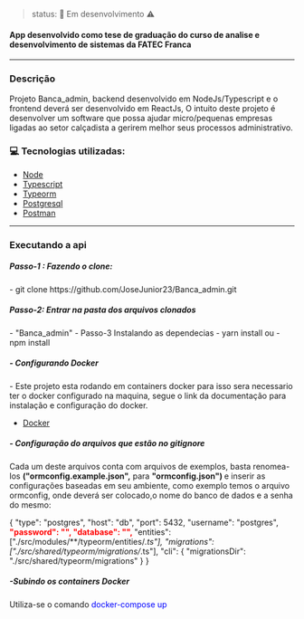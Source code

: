 > status: 🚧 Em desenvolvimento ⚠️

 #### App desenvolvido como tese de graduação do curso de analise e desenvolvimento de sistemas da FATEC Franca
---
### Descrição
  Projeto Banca_admin, backend desenvolvido em NodeJs/Typescript e o frontend deverá ser desenvolvido em ReactJs, O intuito deste projeto é desenvolver um software que possa ajudar micro/pequenas empresas ligadas ao setor calçadista a gerirem melhor  seus processos administrativo.


### 💻 Tecnologias utilizadas:
 - [Node](https://nodejs.org/en/docs/)
 - [Typescript](https://www.typescriptlang.org/)
 - [Typeorm](https://typeorm.io/#/)
 - [Postgresql](https://www.postgresql.org/)
 - [Postman](https://www.postman.com/)
---

### Executando a api
<h5>Passo-1 : Fazendo o clone:</h5>
- git clone https://github.com/JoseJunior23/Banca_admin.git

<h5> Passo-2: Entrar na pasta dos arquivos clonados </h5>
 - "Banca_admin"
- Passo-3  Instalando as dependecias
 - yarn install
ou
 - npm install
<h5>- Configurando Docker </h5>
 - Este projeto esta rodando em containers docker para isso sera necessario ter o docker configurado na maquina, segue o link da documentação para instalação e configuração do docker.

  - [Docker](https://docs.docker.com/get-docker/)

<h5>- Configuração do arquivos que estão no gitignore </h5>
Cada um deste arquivos conta com arquivos de exemplos, basta renomea-los <b>("ormconfig.example.json",</b> para <b>"ormconfig.json") </b>e inserir as configurações baseadas em seu ambiente, como exemplo temos o arquivo ormconfig, onde deverá ser colocado,o nome do banco de dados e a senha do mesmo:

{
  "type": "postgres",
  "host": "db",
  "port": 5432,
  "username": "postgres",<b><font color= red>
  "password": "",
  "database": "",  </b></font>
  "entities": ["./src/modules/**/typeorm/entities/*.ts"],
  "migrations": ["./src/shared/typeorm/migrations/*.ts"],
  "cli": {
    "migrationsDir": "./src/shared/typeorm/migrations"
  }
}

<h5> -Subindo os containers Docker</h5>
Utiliza-se o comando <font color = blue>docker-compose up </font>







